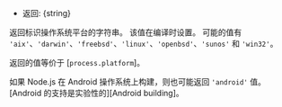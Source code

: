 <!-- YAML
added: v0.5.0
-->

* 返回: {string}

返回标识操作系统平台的字符串。
该值在编译时设置。 
可能的值有 `'aix'`、`'darwin'`、`'freebsd'`、`'linux'`、`'openbsd'`、`'sunos'` 和 `'win32'`。

返回的值等价于 [`process.platform`]。

如果 Node.js 在 Android 操作系统上构建，则也可能返回 `'android'` 值。
[Android 的支持是实验性的][Android building]。


